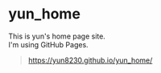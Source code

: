 # yun_home

This is yun's home page site.<br />
I'm using GitHub Pages.

> https://yun8230.github.io/yun_home/
